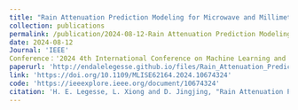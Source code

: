 ```yaml
---
title: "Rain Attenuation Prediction Modeling for Microwave and Millimeter Wave Band Using LSTM"
collection: publications
permalink: /publication/2024-08-12-Rain Attenuation Prediction Modeling-2
date: 2024-08-12
Journal: 'IEEE'
Conference：'2024 4th International Conference on Machine Learning and Intelligent Systems Engineering (MLISE)'
paperurl: 'http://endalelegesse.github.io/files/Rain_Attenuation_Prediction_Modeling_for_Microwave_and_Millimeter_Wave_Band_Using_LSTM.pdf'
link: 'https://doi.org/10.1109/MLISE62164.2024.10674324'
code: 'https://ieeexplore.ieee.org/document/10674324'
citation: 'H. E. Legesse, L. Xiong and D. Jingjing, "Rain Attenuation Prediction Modeling for Microwave and Millimeter Wave Band Using LSTM," 2024 4th International Conference on Machine Learning and Intelligent Systems Engineering (MLISE), Zhuhai, China, 2024, pp. 225-230, doi: 10.1109/MLISE62164.2024.10674324. keywords: {Degradation;Rain;Cranes;Accuracy;Predictive models;Attenuation;Mathematical models;Rain Attenuation Prediction;Microwave;Millimeter wave;Long Short-Term Memory Network (LSTM)}'
---
```


